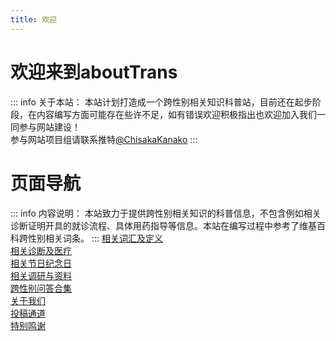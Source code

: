 ```yaml
---
title: 欢迎
---
```

# 欢迎来到aboutTrans
::: info 关于本站：
本站计划打造成一个跨性别相关知识科普站，目前还在起步阶段，在内容编写方面可能存在些许不足，如有错误欢迎积极指出也欢迎加入我们一同参与网站建设！  
参与网站项目组请联系推特[@ChisakaKanako](https://twitter.com/ChisakaKanako)
:::
# 页面导航
::: info 内容说明：
本站致力于提供跨性别相关知识的科普信息，不包含例如相关诊断证明开具的就诊流程、具体用药指导等信息。本站在编写过程中参考了维基百科跨性别相关词条。
:::
[相关词汇及定义](/document/words.md)  
[相关诊断及医疗](/document/medical.md)  
[相关节日纪念日](/document/days.md)  
[相关调研与资料](/document/research.md)  
[跨性别问答合集](/document/Q&A.md)  
[关于我们](/document/about.md)  
[投稿通道](/document/post.md)  
[特别鸣谢](/document/thanks.md)  
